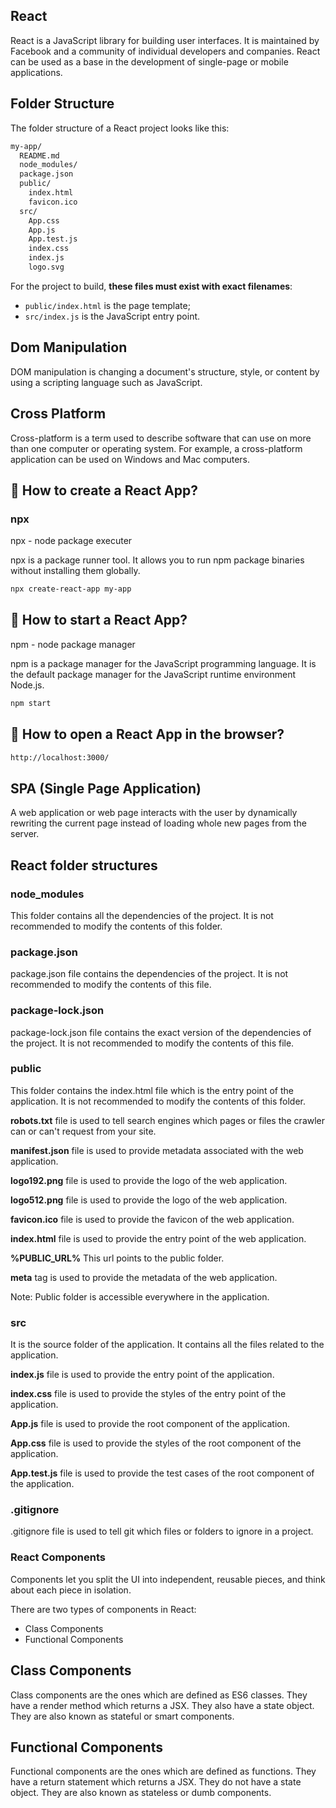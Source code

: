 ## React 

React is a JavaScript library for building user interfaces. It is maintained by Facebook and a community of individual developers and companies. React can be used as a base in the development of single-page or mobile applications. 

## Folder Structure

The folder structure of a React project looks like this:

```bash
my-app/
  README.md
  node_modules/
  package.json
  public/
    index.html
    favicon.ico
  src/
    App.css
    App.js
    App.test.js
    index.css
    index.js
    logo.svg
```

For the project to build, **these files must exist with exact filenames**:

* `public/index.html` is the page template;
* `src/index.js` is the JavaScript entry point.

## Dom Manipulation

DOM manipulation is changing a document's structure, style, or content by using a scripting language such as JavaScript. 

## Cross Platform

Cross-platform is a term used to describe software that can use on more than one computer or operating system. For example, a cross-platform application can be used on Windows and Mac computers.

## 🤔 How to create a React App?

### npx

npx - node package executer

npx is a package runner tool. It allows you to run npm package binaries without installing them globally.

```bash
npx create-react-app my-app
```

## 🤔 How to start a React App?

npm - node package manager

npm is a package manager for the JavaScript programming language. It is the default package manager for the JavaScript runtime environment Node.js.

```bash
npm start
```

## 🤔 How to open a React App in the browser?

```bash
http://localhost:3000/
```

## SPA (Single Page Application)

A web application or web page interacts with the user by dynamically rewriting the current page instead of loading whole new pages from the server.

## React folder structures

### node_modules

This folder contains all the dependencies of the project. It is not recommended to modify the contents of this folder.

### package.json

package.json file contains the dependencies of the project. It is not recommended to modify the contents of this file.

### package-lock.json

package-lock.json file contains the exact version of the dependencies of the project. It is not recommended to modify the contents of this file.

### public

This folder contains the index.html file which is the entry point of the application. It is not recommended to modify the contents of this folder.

**robots.txt** file is used to tell search engines which pages or files the crawler can or can't request from your site.

**manifest.json** file is used to provide metadata associated with the web application.

**logo192.png** file is used to provide the logo of the web application.

**logo512.png** file is used to provide the logo of the web application.

**favicon.ico** file is used to provide the favicon of the web application.

**index.html** file is used to provide the entry point of the web application.

**%PUBLIC_URL%** This url points to the public folder.

**meta** tag is used to provide the metadata of the web application.

Note: Public folder is accessible everywhere in the application.

### src

It is the source folder of the application. It contains all the files related to the application.

**index.js** file is used to provide the entry point of the application.

**index.css** file is used to provide the styles of the entry point of the application.

**App.js** file is used to provide the root component of the application.

**App.css** file is used to provide the styles of the root component of the application.

**App.test.js** file is used to provide the test cases of the root component of the application.

### .gitignore

.gitignore file is used to tell git which files or folders to ignore in a project.
### React Components

Components let you split the UI into independent, reusable pieces, and think about each piece in isolation.

There are two types of components in React:

* Class Components
* Functional Components

## Class Components

Class components are the ones which are defined as ES6 classes. They have a render method which returns a JSX. They also have a state object. They are also known as stateful or smart components.

## Functional Components

Functional components are the ones which are defined as functions. They have a return statement which returns a JSX. They do not have a state object. They are also known as stateless or dumb components.